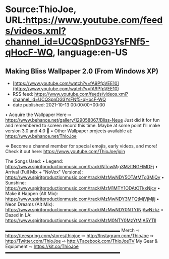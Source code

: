 # Source:ThioJoe, URL:https://www.youtube.com/feeds/videos.xml?channel_id=UCQSpnDG3YsFNf5-qHocF-WQ, language:en-US

## Making Bliss Wallpaper 2.0 (From Windows XP)
 - [https://www.youtube.com/watch?v=fA9PfpVEE10](https://www.youtube.com/watch?v=fA9PfpVEE10)
 - RSS feed: https://www.youtube.com/feeds/videos.xml?channel_id=UCQSpnDG3YsFNf5-qHocF-WQ
 - date published: 2021-10-13 00:00:00+00:00

• Acquire the Wallpaper Here ⇨ https://www.behance.net/gallery/129058067/Bliss-Neue
Just did it for fun and remembered to screen record this time. Maybe at some point I'll make version 3.0 and 4.0 🤔
• Other Wallpaper projects available at: https://www.behance.net/ThioJoe

⇒ Become a channel member for special emojis, early videos, and more! Check it out here: https://www.youtube.com/ThioJoe/join

The Songs Used:
• Legend: https://www.spiritproductionmusic.com/track/NTcwMjg3MzItNGFlMDFj
• Arrival (Full Mix + "NoVox" Versions): https://www.spiritproductionmusic.com/track/MzMwNDY5OTAtMTg3MjQy
• Sunshine: https://www.spiritproductionmusic.com/track/MzM1MTY1ODAtOTkxNjcy
• Make it Happen (Alt Mix): https://www.spiritproductionmusic.com/track/MzMwNDY3MTQtMjVjMjlj
• Neon Dreams (Alt Mix): https://www.spiritproductionmusic.com/track/MzMwNDY0NTYtNjAwNzkz
• Dazed in LA: https://www.spiritproductionmusic.com/track/MzM0NTY0MzYtMjA5YTll

▬▬▬▬▬▬▬▬▬▬▬▬▬▬▬▬▬▬▬▬▬▬▬▬▬▬
Merch ⇨ https://teespring.com/stores/thiojoe
⇨ http://Instagram.com/ThioJoe
⇨ http://Twitter.com/ThioJoe
⇨ http://Facebook.com/ThioJoeTV
My Gear & Equipment ⇨ https://kit.co/ThioJoe
▬▬▬▬▬▬▬▬▬▬▬▬▬▬▬▬▬▬▬▬▬▬▬▬▬▬

